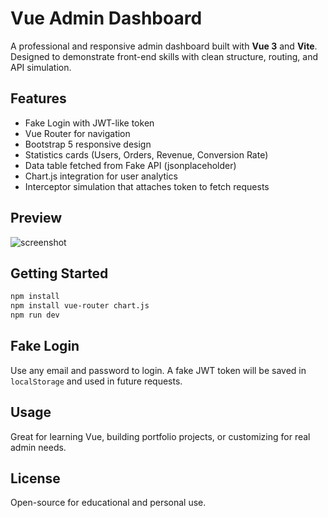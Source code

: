 # Vue Admin Dashboard

A professional and responsive admin dashboard built with **Vue 3** and **Vite**. Designed to demonstrate front-end skills with clean structure, routing, and API simulation.

## Features

- Fake Login with JWT-like token
- Vue Router for navigation
- Bootstrap 5 responsive design
- Statistics cards (Users, Orders, Revenue, Conversion Rate)
- Data table fetched from Fake API (jsonplaceholder)
- Chart.js integration for user analytics
- Interceptor simulation that attaches token to fetch requests

## Preview

![screenshot](https://via.placeholder.com/800x400.png?text=Vue+Dashboard+Screenshot)

## Getting Started

```bash
npm install
npm install vue-router chart.js
npm run dev
```

## Fake Login

Use any email and password to login. A fake JWT token will be saved in `localStorage` and used in future requests.

## Usage

Great for learning Vue, building portfolio projects, or customizing for real admin needs.

## License

Open-source for educational and personal use.
